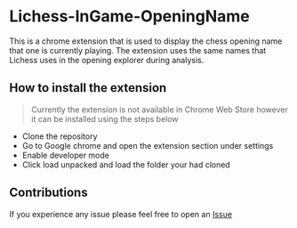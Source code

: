 # Lichess-InGame-OpeningName

This is a chrome extension that is used to display the chess opening name that one is currently playing.
The extension uses the same names that Lichess uses in the opening explorer during analysis.

## How to install the extension

> Currently the extension is not available in Chrome Web Store however it can be installed using the steps below

- Clone the repository
- Go to Google chrome and open the extension section under settings
- Enable developer mode
- Click load unpacked and load the folder your had cloned

## Contributions

If you experience any issue please feel free to open an [Issue](https://github.com/bradley-Amuj/Lichess-InGame-OpeningName/issues)
